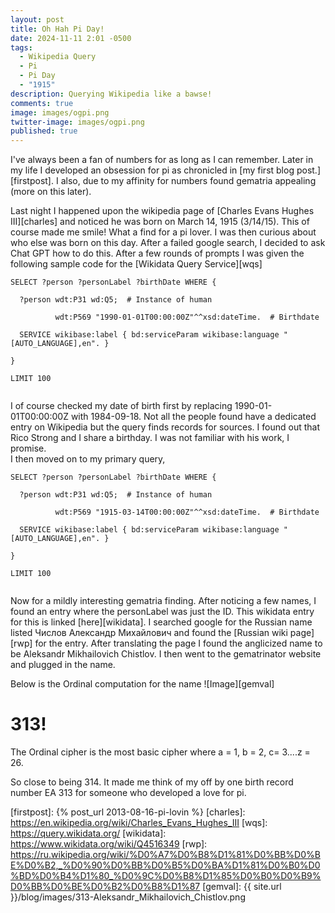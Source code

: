 ```yaml
---
layout: post
title: Oh Hah Pi Day!
date: 2024-11-11 2:01 -0500
tags:
  - Wikipedia Query
  - Pi
  - Pi Day
  - "1915"
description: Querying Wikipedia like a bawse!
comments: true
image: images/ogpi.png
twitter-image: images/ogpi.png
published: true
---
```


I've always been a fan of numbers for as long as I can remember. Later in my life I developed an obsession for pi
as chronicled in [my first blog post.][firstpost]. I also, due to my affinity for numbers found gematria appealing (more on this later).

Last night I happened upon the wikipedia page of [Charles Evans Hughes III][charles] and noticed he was born on March 14, 1915 (3/14/15). This of course made me smile! What a find for a pi lover. I was then curious about who else was born on this day. After a failed google search, I decided to ask Chat GPT how to do this. After a few rounds of prompts I was given the following sample code for the [Wikidata Query Service][wqs]

<div class="overflow-y-auto p-4" dir="ltr"><code class="!whitespace-pre hljs language-sparql">SELECT ?person ?personLabel ?birthDate WHERE { <br>
  ?person wdt:P31 wd:Q5;  # Instance of human<br>
          wdt:P569 "1990-01-01T00:00:00Z"^^xsd:dateTime.  # Birthdate<br>
  SERVICE wikibase:label { bd:serviceParam wikibase:language "[AUTO_LANGUAGE],en". }<br>
}<br>
LIMIT 100<br>
</code></div>

I of course checked my date of birth first by replacing 1990-01-01T00:00:00Z with 1984-09-18. Not all the people found have a dedicated entry on Wikipedia but the query finds records for sources. I found out that Rico Strong and I share a birthday. I was not familiar with his work, I promise.
<br>
I then moved on to my primary query,

<div class="overflow-y-auto p-4" dir="ltr"><code class="!whitespace-pre hljs language-sparql">SELECT ?person ?personLabel ?birthDate WHERE { <br>
  ?person wdt:P31 wd:Q5;  # Instance of human<br>
          wdt:P569 "1915-03-14T00:00:00Z"^^xsd:dateTime.  # Birthdate<br>
  SERVICE wikibase:label { bd:serviceParam wikibase:language "[AUTO_LANGUAGE],en". }<br>
}<br>
LIMIT 100<br>
</code></div>

Now for a mildly interesting gematria finding. After noticing a few names, I found an entry where the personLabel was just the ID.
This wikidata entry for this is linked [here][wikidata]. I searched google for the Russian name listed Числов Александр Михайлович and found the [Russian wiki page][rwp] for the entry. After translating the page I found the anglicized name to be Aleksandr Mikhailovich Chistlov. I then went to the gematrinator website and plugged in the name.

Below is the Ordinal computation for the name
![Image][gemval]

# 313!

The Ordinal cipher is the most basic cipher where a = 1, b = 2, c= 3....z = 26.

So close to being 314. It made me think of my off by one birth record number EA 313 for someone who developed a love for pi.

[firstpost]: {% post_url 2013-08-16-pi-lovin %}
[charles]: https://en.wikipedia.org/wiki/Charles_Evans_Hughes_III
[wqs]: https://query.wikidata.org/
[wikidata]: https://www.wikidata.org/wiki/Q4516349
[rwp]: https://ru.wikipedia.org/wiki/%D0%A7%D0%B8%D1%81%D0%BB%D0%BE%D0%B2,_%D0%90%D0%BB%D0%B5%D0%BA%D1%81%D0%B0%D0%BD%D0%B4%D1%80_%D0%9C%D0%B8%D1%85%D0%B0%D0%B9%D0%BB%D0%BE%D0%B2%D0%B8%D1%87
[gemval]: {{ site.url }}/blog/images/313-Aleksandr_Mikhailovich_Chistlov.png
